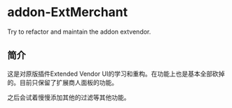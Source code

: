 # addon-ExtMerchant
Try to refactor and maintain the addon extvendor.

## 简介
这是对原版插件Extended Vendor UI的学习和重构。在功能上也是基本全部砍掉的。目前只保留了扩展商人面板的功能。

之后会试着慢慢添加其他的过滤等其他功能。
